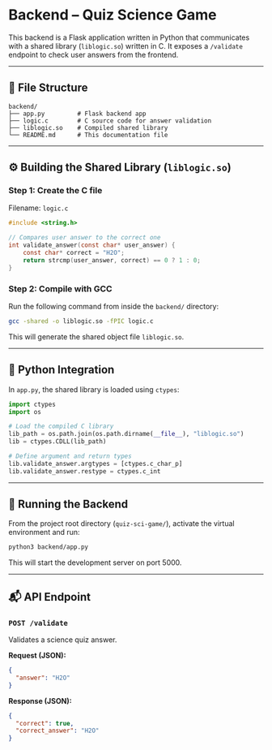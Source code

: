 # Backend – Quiz Science Game

This backend is a Flask application written in Python that communicates with a shared library (`liblogic.so`) written in C. It exposes a `/validate` endpoint to check user answers from the frontend.

---

## 📁 File Structure

```
backend/
├── app.py         # Flask backend app
├── logic.c        # C source code for answer validation
├── liblogic.so    # Compiled shared library
└── README.md      # This documentation file
```

---

## ⚙️ Building the Shared Library (`liblogic.so`)

### Step 1: Create the C file

Filename: `logic.c`

```c
#include <string.h>

// Compares user answer to the correct one
int validate_answer(const char* user_answer) {
    const char* correct = "H2O";
    return strcmp(user_answer, correct) == 0 ? 1 : 0;
}
```

### Step 2: Compile with GCC

Run the following command from inside the `backend/` directory:

```sh
gcc -shared -o liblogic.so -fPIC logic.c
```

This will generate the shared object file `liblogic.so`.

---

## 🐍 Python Integration

In `app.py`, the shared library is loaded using `ctypes`:

```python
import ctypes
import os

# Load the compiled C library
lib_path = os.path.join(os.path.dirname(__file__), "liblogic.so")
lib = ctypes.CDLL(lib_path)

# Define argument and return types
lib.validate_answer.argtypes = [ctypes.c_char_p]
lib.validate_answer.restype = ctypes.c_int
```

---

## 🚀 Running the Backend

From the project root directory (`quiz-sci-game/`), activate the virtual environment and run:

```sh
python3 backend/app.py
```

This will start the development server on port 5000.

---

## 📬 API Endpoint

### `POST /validate`

Validates a science quiz answer.

**Request (JSON):**
```json
{
  "answer": "H2O"
}
```

**Response (JSON):**
```json
{
  "correct": true,
  "correct_answer": "H2O"
}
```
